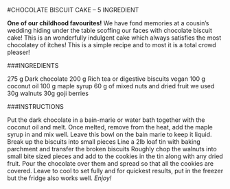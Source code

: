 #CHOCOLATE BISCUIT CAKE – 5 INGREDIENT

**One of our childhood favourites!**
We have fond memories at a cousin’s wedding hiding under the table scoffing our faces with chocolate biscuit cake! 
This is an wonderfully indulgent cake which always satisfies the most chocolatey of itches! 
This is a simple recipe and to most it is a total crowd pleaser!

###INGREDIENTS
 

275 g Dark chocolate
200 g Rich tea or digestive biscuits vegan
100 g coconut oil
100 g maple syrup
60 g of mixed nuts and dried fruit we used 30g walnuts 30g goji berries

###INSTRUCTIONS
 

Put the dark chocolate in a bain-marie or water bath together with the coconut oil and melt. Once melted, remove from the heat, add the maple syrup in and mix well. Leave this bowl on the bain marie to keep it liquid.
Break up the biscuits into small pieces
Line a 2lb loaf tin with baking parchment and transfer the broken biscuits
Roughly chop the walnuts into small bite sized pieces and add to the cookies in the tin along with any dried fruit. Pour the chocolate over them and spread so that all the cookies are covered.
Leave to cool to set fully and for quickest results, put in the freezer but the fridge also works well.
_Enjoy!_
